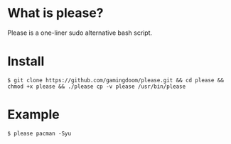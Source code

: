 # What is please?
Please is a one-liner sudo alternative bash script.

# Install
```
$ git clone https://github.com/gamingdoom/please.git && cd please && chmod +x please && ./please cp -v please /usr/bin/please
```

# Example
```
$ please pacman -Syu
```
